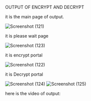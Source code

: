OUTPUT OF ENCRYPT AND DECRYPT


it is the main page of output.

![Screenshot (121)](https://user-images.githubusercontent.com/91590825/160386141-a9575748-c199-402a-bbc5-dbfe9741347f.png)

it is please wait page

![Screenshot (123)](https://user-images.githubusercontent.com/91590825/160386272-69f6f821-18a7-4ac2-86b2-e8b850a8f34b.png)


it is encrypt portal

![Screenshot (122)](https://user-images.githubusercontent.com/91590825/160386305-02e34662-13f6-4bac-8910-5894a178fc4e.png)

it is Decrypt portal

![Screenshot (124)](https://user-images.githubusercontent.com/91590825/160386344-b5294ce9-d5d0-4940-bd45-7ca43c60bdd5.png)
![Screenshot (125)](https://user-images.githubusercontent.com/91590825/160386359-f13ef87d-9371-4a53-9f29-856b6ca18f2c.png)


here is the video of output:
